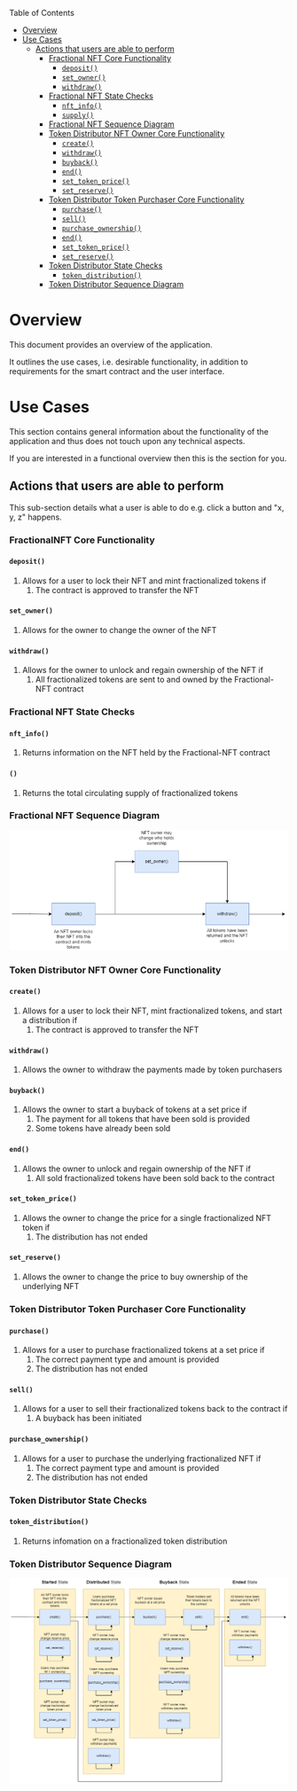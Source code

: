Table of Contents
- [Overview](#overview)
- [Use Cases](#use-cases)
    - [Actions that users are able to perform](#actions-that-users-are-able-to-perform)
        - [Fractional NFT Core Functionality](#fractional-nft-core-fnctionality)
            - [`deposit()`](#deposit)
            - [`set_owner()`](#set_owner)
            - [`withdraw()`](#withdraw)
        - [Fractional NFT State Checks](#fractional-nft-state-checks)
            - [`nft_info()`](#nft-info)
            - [`supply()`](#supply)
        - [Fractional NFT Sequence Diagram](#fractional-nft-sequence-diagram)
        - [Token Distributor NFT Owner Core Functionality](#token-distributor-nft-owner-core-functionality)
            - [`create()`](#create)
            - [`withdraw()`](#withdraw)
            - [`buyback()`](#buyback)
            - [`end()`](#end)
            - [`set_token_price()`](#set-token-price)
            - [`set_reserve()`](#set-reserve)
        - [Token Distributor Token Purchaser Core Functionality](#token-distributor-token--purchaser-core-functionality)
            - [`purchase()`](#purchase)
            - [`sell()`](#sell)
            - [`purchase_ownership()`](#purchase-ownership)
            - [`end()`](#end)
            - [`set_token_price()`](#set-token-price)
            - [`set_reserve()`](#set-reserve)
        - [Token Distributor State Checks](#token-distributor-state-checks)
            - [`token_distribution()`](#token-distribution)
        - [Token Distributor Sequence Diagram](#token-distributor-sequence-diagram)

# Overview

This document provides an overview of the application.

It outlines the use cases, i.e. desirable functionality, in addition to requirements for the smart contract and the user interface.

# Use Cases

This section contains general information about the functionality of the application and thus does not touch upon any technical aspects.

If you are interested in a functional overview then this is the section for you.

## Actions that users are able to perform

This sub-section details what a user is able to do e.g. click a button and "x, y, z" happens.

### FractionalNFT Core Functionality

#### `deposit()`

1. Allows for a user to lock their NFT and mint fractionalized tokens if
    1. The contract is approved to transfer the NFT

#### `set_owner()`

1. Allows for the owner to change the owner of the NFT

#### `withdraw()`

1. Allows for the owner to unlock and regain ownership of the NFT if
    1. All fractionalized tokens are sent to and owned by the Fractional-NFT contract

### Fractional NFT State Checks

#### `nft_info()`

1. Returns information on the NFT held by the Fractional-NFT contract

#### `()`

1.  Returns the total circulating supply of fractionalized tokens

### Fractional NFT Sequence Diagram

![Fractional NFT Sequence Diagram](.docs/f-NFT.png)

### Token Distributor NFT Owner Core Functionality

#### `create()`

1. Allows for a user to lock their NFT, mint fractionalized tokens, and start a distribution if
    1. The contract is approved to transfer the NFT

#### `withdraw()`

1. Allows the owner to withdraw the payments made by token purchasers

#### `buyback()`

1. Allows the owner to start a buyback of tokens at a set price if
    1. The payment for all tokens that have been sold is provided
    2. Some tokens have already been sold

#### `end()`

1. Allows the owner to unlock and regain ownership of the NFT if
    1. All sold fractionalized tokens have been sold back to the contract

#### `set_token_price()`

1. Allows the owner to change the price for a single fractionalized NFT token if
    1. The distribution has not ended

#### `set_reserve()`

1. Allows the owner to change the price to buy ownership of the underlying NFT

### Token Distributor Token Purchaser Core Functionality

#### `purchase()`

1. Allows for a user to purchase fractionalized tokens at a set price if
    1. The correct payment type and amount is provided
    2. The distribution has not ended

#### `sell()`

1. Allows for a user to sell their fractionalized tokens back to the contract if
    1. A buyback has been initiated

#### `purchase_ownership()`

1. Allows for a user to purchase the underlying fractionalized NFT if
    1. The correct payment type and amount is provided
    2. The distribution has not ended

### Token Distributor State Checks

#### `token_distribution()`

1.  Returns infomation on a fractionalized token distribution

### Token Distributor Sequence Diagram

![Token Distributor Sequence Diagram](.docs/token-distribution.png)
